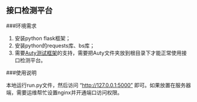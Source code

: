 ## 接口检测平台
###环境需求

 1. 安装python flask框架；
 2. 安装python的requests库、bs库；
 3. 需要[Auty测试框架](https://github.com/OuterCloud/Auty.git)的支持，需要把Auty文件夹放到根目录下才能正常使用接口检测平台。

###使用说明

 本地运行run.py文件，然后访问 “http://127.0.0.1:5000” 即可。如果放置在服务器端，需要运维帮忙设置nginx并开通端口访问权限。
